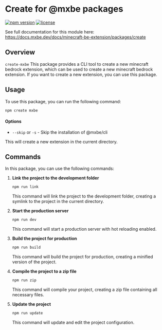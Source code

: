 # Create for @mxbe packages

[![npm version](https://badge.fury.io/js/%40create%2Fmxbe.svg)](https://www.npmjs.com/package/create-mxbe)
[![license](https://img.shields.io/badge/License-GPL%20v3-blue.svg)](https://github.com/sausage404/create-mxbe/blob/main/LICENSE)

See full documentation for this module here:
https://docs.mxbe.dev/docs/minecraft-be-extension/packages/create

## Overview

`create-mxbe`
This package provides a CLI tool to create a new minecraft bedrock extension, which can be used to create a new minecraft bedrock extension.
If you want to create a new extension, you can use this package.

## Usage

To use this package, you can run the following command:

```bash
npm create mxbe
```

#### Options

- `--skip` or `-s` - Skip the installation of @mxbe/cli

This will create a new extension in the current directory.

## Commands

In this package, you can use the following commands:

1. **Link the project to the development folder**

   ```bash
   npm run link
   ```

   This command will link the project to the development folder, creating a symlink to the project in the current directory.

2. **Start the production server**

   ```bash
   npm run dev
   ```

   This command will start a production server with hot reloading enabled.

3. **Build the project for production**

   ```bash
   npm run build
   ```

   This command will build the project for production, creating a minified version of the project.

4. **Compile the project to a zip file**

   ```bash
   npm run zip
   ```

   This command will compile your project, creating a zip file containing all necessary files.

5. **Update the project**

   ```bash
   npm run update
   ```

   This command will update and edit the project configuration.